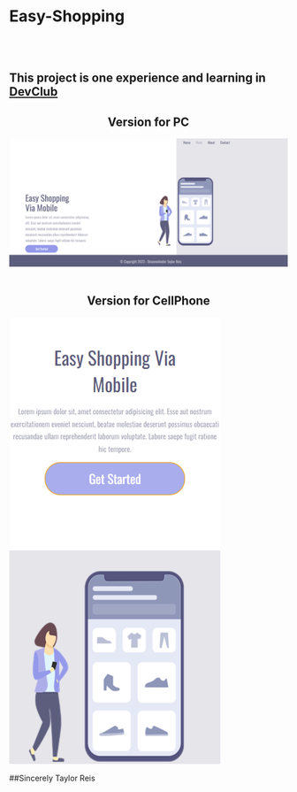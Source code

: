 <h1>Easy-Shopping</h1>
<br>
<br>
<h2>This project is one experience and learning in <a href="https://rodolfomori.com.br/devclub">DevClub</a></h2>

<h2 align="center"> Version for PC</h2>
<img src="https://github.com/TaylorReis-lab/easy-shopping/blob/master/img/For-PC.png" alt="version-for-computer">
<br>
<br>
<h2 align="center"> Version for CellPhone</h3>
<img src="https://github.com/TaylorReis-lab/easy-shopping/blob/master/img/For-Cellphone.png" alt="version-for-cellphone">


##Sincerely Taylor Reis
